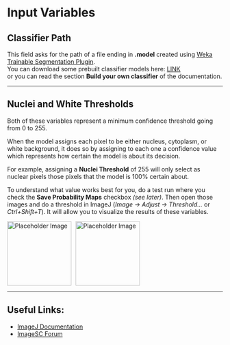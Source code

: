 
# Input Variables

## Classifier Path

This field asks for the path of a file ending in **.model** created using [Weka Trainable Segmentation Plugin](https://imagej.net/plugins/tws).  
You can download some prebuilt classifier models here: [LINK]()  
or you can read the section **Build your own classifier** of the documentation.

---

## Nuclei and White Thresholds

Both of these variables represent a minimum confidence threshold going from 0 to 255.

When the model assigns each pixel to be either nucleus, cytoplasm, or white background, it does so by assigning to each one a confidence value which represents how certain the model is about its decision.

For example, assigning a **Nuclei Threshold** of 255 will only select as nuclear pixels those pixels that the model is 100% certain about.

To understand what value works best for you, do a test run where you check the **Save Probability Maps** checkbox *(see later)*. Then open those images and do a threshold in ImageJ (*Image → Adjust → Threshold...* or *Ctrl+Shift+T*). It will allow you to visualize the results of these variables.

<div style="display: flex; gap: 10px;">
  <img src="https://www.shutterstock.com/image-photo/calm-weather-on-sea-ocean-600nw-2212935531.jpg" alt="Placeholder Image" width="150" height="150">
  <img src="https://www.shutterstock.com/image-photo/calm-weather-on-sea-ocean-600nw-2212935531.jpg" alt="Placeholder Image" width="150" height="150">
</div>

---

## Useful Links:
- [ImageJ Documentation](https://imagej.net/)
- [ImageSC Forum](https://forum.image.sc/)
